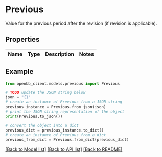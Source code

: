 # Previous

Value for the previous period after the revision (if revision is applicable).

## Properties

Name | Type | Description | Notes
------------ | ------------- | ------------- | -------------

## Example

```python
from openbb_client.models.previous import Previous

# TODO update the JSON string below
json = "{}"
# create an instance of Previous from a JSON string
previous_instance = Previous.from_json(json)
# print the JSON string representation of the object
print(Previous.to_json())

# convert the object into a dict
previous_dict = previous_instance.to_dict()
# create an instance of Previous from a dict
previous_from_dict = Previous.from_dict(previous_dict)
```
[[Back to Model list]](../README.md#documentation-for-models) [[Back to API list]](../README.md#documentation-for-api-endpoints) [[Back to README]](../README.md)


